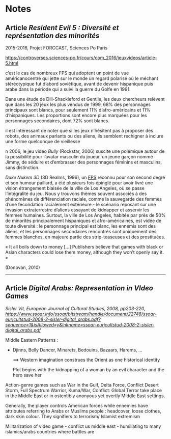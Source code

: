 # Notes

## Article *Resident Evil 5 : Diversité et représentation des minorités*

2015-2016, Projet FORCCAST, Sciences Po Paris

https://controverses.sciences-po.fr/cours/com_2016/jeuxvideos/article-5.html

c’est le cas de nombreux FPS qui adoptent un point de vue américanocentré qui jette sur le monde un regard polarisé où le méchant stéréotypique fut d’abord soviétique, avant de devenir hispanique puis arabe dans la période qui a suivi la guerre du Golfe en 1991.



Dans une étude de Dill-Shackleford et Gentile, les deux chercheurs relèvent que dans les 20 jeux les plus vendus de 1999, 68% des personnages principaux sont blancs, pour seulement 11% d’afro-américains et 11% d’hispaniques. Les proportions sont encore plus marquées pour les personnages secondaires, dont 72% sont blancs. 

il est intéressant de noter que si les jeux n’hésitent pas à proposer des robots, des animaux parlants ou des aliens, ils semblent rechigner à inclure une forme quelconque de vieillesse

n 2006, le jeu vidéo *Bully* (Rockstar, 2006) suscite une polémique autour de la possibilité pour l’avatar masculin du joueur, un jeune garçon nommé Jimmy, de séduire et d’embrasser des personnages féminins et masculins, sans distinction. 



 *Duke Nukem 3D* (3D Realms, 1996), un [FPS](https://controverses.sciences-po.fr/cours/com_2016/jeuxvideos/glossaire.html#fps) reconnu pour son second degré et son humour paillard, a été plusieurs fois épinglé pour avoir livré une vision étrangement biaisée de la ville de Los Angeles, où se passe l’intégralité du jeu. Nous y trouvons thèmes souvent associés à des phénomènes de différenciation raciale, comme la sauvegarde des femmes d’une fécondation racialement extérieure - le scénario reposant sur une invasion extraterrestre d’aliens essayant de kidnapper et asservir les femmes humaines. Surtout, la ville de Los Angeles, habitée par près de 50% de minorités principalement hispaniques et afro-américaines, est vidée de toute diversité : le personnage principal est blanc, les ennemis sont des aliens, et les personnages secondaires rencontrés sont uniquement des femmes blanches, en majeure partie des strip-teaseuses et des prostituées. 

« It all boils down to money [...] Publishers believe that games with black or Asian characters could lose them money, although they won’t openly say it. »

(Donovan, 2010)

----

## Article *Digital Arabs: Representation in VIdeo Games*

*Sisler Vit, European Journal of Cultural Studies, 2008, pp203-220, https://www.ssoar.info/ssoar/bitstream/handle/document/22748/ssoar-eurjcultstud-2008-2-sisler-digital_arabs.pdf?sequence=1&isAllowed=y&lnkname=ssoar-eurjcultstud-2008-2-sisler-digital_arabs.pdf*

Middle Eastern Patterns : 

- Djinns, Belly Dancer, Minarets, Bedouins, Bazaars, Harems, ...

  ==> Western imagination construes the Orient as one historical identity

  

  Plot begins with the kidnapping of a woman by an evil character and the hero save her



Action-genre games such as War in the Gulf, Delta Force, Conflict Desert Storm, Full Spectrum Warrior, Kuma/War, Conflict: Global Terror take place in the Middle East or in ostentibly anonyous yet overtly Middle East settings. 



Generally, the player controls American forces while ennemies have attributes referring to Arabs or Muslims people : headcover, loose clothes, dark skin colour. They signifiers to terrorism/ Islamist extremism



Militarization of video game - conflict us middle east - humiliating to many islamics/arabs countries where battles are